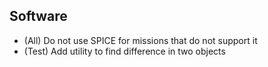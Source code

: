## Software

- (All) Do not use SPICE for missions that do not support it
- (Test) Add utility to find difference in two objects
